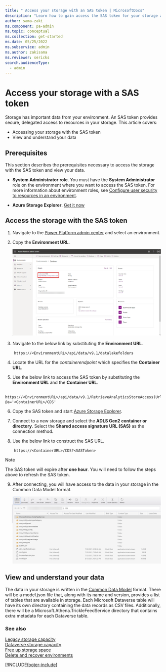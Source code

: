 ```yaml
---
title: " Access your storage with an SAS token | MicrosoftDocs"
description: "Learn how to gain access the SAS token for your storage and view the data in your storage."
author: sama-zaki
ms.component: pa-admin
ms.topic: conceptual
ms.collection: get-started
ms.date: 05/25/2022
ms.subservice: admin
ms.author: zakisama
ms.reviewer: sericks
search.audienceType: 
  - admin
---
```


# Access your storage with a SAS token

Storage has important data from your environment. An SAS token provides secure, delegated access to resources in your storage. This article covers:

- Accessing your storage with the SAS token
- View and understand your data

## Prerequisites
This section describes the prerequisites necessary to access the storage with the SAS token and view your data.

- **System Administrator role**. You must have the **System Administrator** role on the environment where you want to access the SAS token. For more information about environment roles, see [Configure user security to resources in an environment](database-security.md).

- **Azure Storage Explorer**. [Get it now](https://azure.microsoft.com/features/storage-explorer/#overview)

## Access the storage with the SAS token

1. Navigate to the [Power Platform admin center](https://admin.powerplatform.microsoft.com/) and select an environment.

2. Copy the **Environment URL**.

    ![Environment URL](media/environment-url.png "Environment URL")

3. Navigate to the below link by substituting the **Environment URL**.

```http
    https://<EnvironmentURL>/api/data/v9.1/datalakefolders
```

4. Locate the URL for the *containerendpoint* which specifies the **Container URL**.

5. Use the below link to access the SAS token by substituting the **Environment URL** and the **Container URL**.

```http
    https://<EnvironmentURL>/api/data/v9.1/RetrieveAnalyticsStoreAccess(Url=@a,ResourceType='Folder',Permissions='Read,List')?@a='<ContainerURL>/CDS'
```

6. Copy the SAS token and start [Azure Storage Explorer](https://storageexplorer.com/).  

7. Connect to a new storage and select the **ADLS Gen2 container or directory**. Select the **Shared access signature URL (SAS)** as the connection method.

8. Use the below link to construct the SAS URL.

```http
    https://<ContainerURL>/CDS?<SASToken>
```

> [!NOTE]
> The SAS token will expire after **one hour**. You will need to follow the steps above to refresh the SAS token.

9. After connecting, you will have access to the data in your storage in the Common Data Model format.

    ![SAS Token Storage View](media/storage-sas-token.png "SAS Token Storage View")

## View and understand your data

The data in your storage is written in the [Common Data Model](/common-data-model/) format. There will be a model.json file that, along with its name and version, provides a list of tables that are available in storage. Each Microsoft Dataverse table will have its own directory containing the data records as CSV files. Additionally, there will be a Microsoft.Athena.TrickleFeedService directory that contains extra metadata for each Dataverse table.

### See also

[Legacy storage capacity](legacy-capacity-storage.md) <br />
[Dataverse storage capacity](capacity-storage.md) <br />
[Free up storage space](free-storage-space.md) <br />
[Delete and recover environments](delete-environment.md)



[!INCLUDE[footer-include](../includes/footer-banner.md)]
